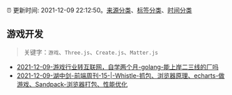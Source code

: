 :alarm_clock: 更新时间: 2021-12-09 22:12:50。[来源分类](../README.md)、[标签分类](../TAGS.md)、[时间分类](../TIMELINE.md)

## 游戏开发


> 关键字：`游戏`、`Three.js`、`Create.js`、`Matter.js`



- [2021-12-09-游戏行业转互联网，自学两个月-golang-能上岸二三线的厂吗](https://www.v2ex.com/t/821190) 
- [2021-12-09-湖中剑-前端周刊-15-|-Whistle-抓包、浏览器原理、echarts-做游戏、Sandpack-浏览器打包、性能优化](https://toutiao.io/k/sp7wmyg) 